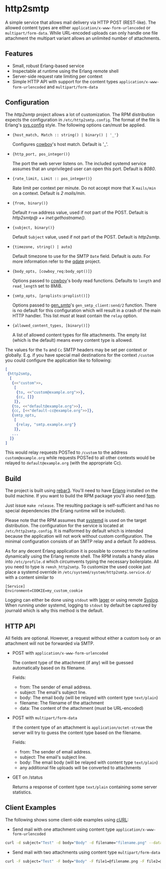 http2smtp
=========

A simple service that allows mail delivery via HTTP POST (REST-like). The
allowed content types are either `application/x-www-form-urlencoded` or
`multipart/form-data`. While URL-encoded uploads can only handle one file
attachment the multipart variant allows an unlimited number of attachments.

Features
--------

* Small, robust Erlang-based service
* Inspectable at runtime using the Erlang remote shell
* Server-side request rate limiting per context
* Simple HTTP API with support for the content types
  `application/x-www-form-urlencoded` and `multipart/form-data`

Configuration
-------------

The _http2smtp_ project allows a lot of customization. The RPM distribution
expects the configuration in `/etc/http2smtp.config`. The format of the file is
Erlang's [sys.config](http://erlang.org/doc/man/config.html) style. The
following options can/must be applied.

* `{host_match, Match :: string() | binary() | '_'}`

  Configures [cowboy](https://github.com/ninenines/cowboy/)'s host match.
  Default is '_'.

* `{http_port, pos_integer()}`

  The port the web server listens on. The included systemd service assumes that
  an unprivileged user can open this port. Default is _8080_.

* `{rate_limit, Limit :: pos_integer()}`

  Rate limit per context per minute. Do not accept more that X `mails/min` on a
  context. Default is _2 mails/min_.

* `{from, binary()}`

  Default `From` address value, used if not part of the POST. Default is
  _http2smtp@ ++ inet:gethostname()_.

* `{subject, binary()}`

  Default `Subject` value, used if not part of the POST. Default is _http2smtp_.

* `{timezone, string() | auto}`

  Default timezone to use for the SMTP `Date` field. Default is _auto_. For more
  information refer to the [qdate](https://github.com/choptastic/qdate) project.

* `{body_opts, [cowboy_req:body_opt()]}`

  Options passed to [cowboy](https://github.com/ninenines/cowboy/)'s body read
  functions. Defaults to `length` and `read_length` set to 8MiB.

* `{smtp_opts, [proplists:proplist()]}`

  Options passed to [gen_smtp](https://github.com/Vagabond/gen_smtp)'s
  `gen_smtp_client:send/2` function. There is no default for this configuration
  which will result in a crash of the main HTTP handler. This list *must* at
  least contain the `relay` option.

* `{allowed_content_types, [binary()]}`

  A list of allowed content types for file attachments. The empty list (which
  is the default) means every content type is allowed.

The values for the `To` and `Cc` SMTP headers may be set per context or globally.
E.g. if you have special mail destinations for the context `/custom` you could
configure the application like to following:

```erlang
[
 {http2smtp,
  [
   {<<"custom">>,
    [
     {to, <<"custom@example.org">>},
     {cc, []}
    ]},
   {to, <<"default@example.org">>},
   {cc, [<<"default-cc@example.org">>]},
   {smtp_opts,
    [
     {relay, "smtp.example.org"}
    ]},
   ...
  ]}
]
```

This would relay requests POSTed to `/custom` to the address `custom@example.org`
while requests POSTed to all other contexts would be relayed to
`default@example.org` (with the appropriate Cc).

Build
-----

The project is built using [rebar3](http://rebar3.org/). You'll need to have
[Erlang](http://erlang.org/) installed on the build machine. If you want to
build the RPM package you'll also need [fpm](https://github.com/jordansissel/fpm).

Just issue `make release`. The resulting package is self-sufficient and has no
special dependencies (the Erlang runtime will be included).

Please note that the RPM assumes that
[systemd](https://www.freedesktop.org/wiki/Software/systemd/) is used on the
target distribution. The configuration for the service is located at
`/etc/http2smtp.config`. It is malformed by default which is intended because
the application will not work without custom configuration. The minimal
configuration consists of an SMTP relay and a default _To_ address.

As for any decent Erlang application it is possible to connect to the runtime
dynamically using the Erlang remote shell. The RPM installs a handy alias into
`/etc/profile.d` which circumvents typing the necessary boilerplate. All you
need to type is `remsh_http2smtp`. To customize the used cookie just place a
systemd override in `/etc/systemd/system/http2smtp.service.d/` with a content
similar to

```
[Service]
Environment=COOKIE=my_custom_cookie
```

Logging can either be done using `stdout` with
[lager](https://github.com/erlang-lager/lager) or using remote
[Syslog](https://github.com/schlagert/syslog). When running under systemd,
logging to `stdout` by default be captured by journald which is why this method
is the default.

HTTP API
--------

All fields are optional. However, a request without either a custom `body` or an
attachment will not be forwarded via SMTP.

* POST with `application/x-www-form-urlencoded`

  The content type of the attachment (if any) will be guessed automatically
  based on its filename.

  Fields:
  * from: The sender of email address.
  * subject: The email's subject line.
  * body: The email body (will be relayed with content type `text/plain`)
  * filename: The filename of the attachment
  * data: The content of the attachment (must be URL-encoded)

* POST with `multipart/form-data`

  If the content type of an attachment is `application/octet-stream` the server
  will try to guess the content type based on the filename.

  Fields:
  * from: The sender of email address.
  * subject: The email's subject line.
  * body: The email body (will be relayed with content type `text/plain`)
  * any additional file uploads will be converted to attachments

* GET on /status

  Returns a response of content type `text/plain` containing some server
  statistics.

Client Examples
---------------

The following shows some client-side examples using [cURL](https://curl.haxx.se/):

* Send mail with one attachment using content type `application/x-www-form-urlencoded`

```bash
curl -d subject="Test" -d body="Body" -d filename="filename.png" --data-urlencode data@filename.png http://localhost:8080/context
```

* Send mail with two attachments using content type `multipart/form-data`

```bash
curl -F subject="Test" -F body="Body" -F file1=@filename.png -F file2=@filename.txt http://localhost:8080/context
```

